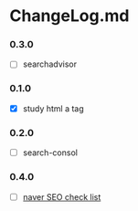 # ChangeLog.md

### 0.3.0
- [ ] searchadvisor

### 0.1.0
- [x] study html a tag

### 0.2.0
- [ ] search-consol

### 0.4.0
- [ ] [naver SEO check list](https://github.com/Seull1/seull1.github.io/issues/6)
